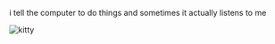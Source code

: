 i tell the computer to do things and sometimes it actually listens to me
<!--START_SECTION:update_image-->
<img src=https://raw.githubusercontent.com/sneakykestrel/sneakykestrel/main/.github/images/imprisoned.gif height="" width="" align=left alt=kitty />
<!--END_SECTION:update_image-->

